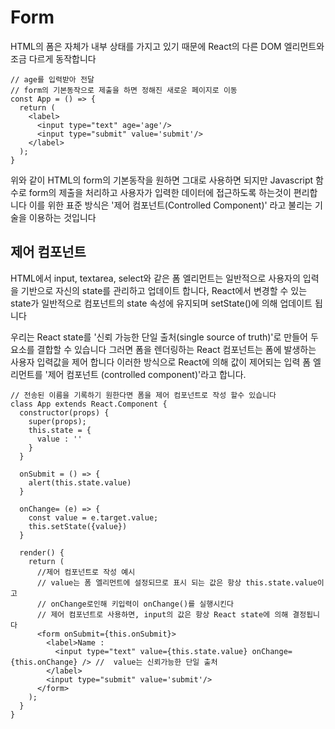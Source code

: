 # Form

HTML의 폼은 자체가 내부 상태를 가지고 있기 때문에 React의 다른 DOM 엘리먼트와 조금 다르게 동작합니다

```
// age를 입력받아 전달
// form의 기본동작으로 제출을 하면 정해진 새로운 페이지로 이동
const App = () => {
  return (
    <label>
      <input type="text" age='age'/>
      <input type="submit" value='submit'/>
    </label>
  );
}
```

위와 같이 HTML의 form의 기본동작을 원하면 그대로 사용하면 되지만 Javascript 함수로 form의 제출을 처리하고 사용자가 입력한 데이터에 접근하도록 하는것이 편리합니다 이를 위한 표준 방식은 '제어 컴포넌트(Controlled Component)' 라고 불리는 기술을 이용하는 것입니다

## 제어 컴포넌트
HTML에서 input, textarea, select와 같은 폼 엘리먼트는 일반적으로 사용자의 입력을 기반으로 자신의 state를 관리하고 업데이트 합니다, React에서 변경할 수 있는 state가 일반적으로 컴포넌트의 state 속성에 유지되며 setState()에 의해 업데이트 됩니다

우리는 React state를 '신뢰 가능한 단일 출처(single source of truth)'로 만들어 두 요소를 결합할 수 있습니다 그러면 폼을 렌더링하는 React 컴포넌트는 폼에 발생하는 사용자 입력값을 제어 합니다 이러한 방식으로 React에 의해 값이 제어되는 입력 폼 엘리먼트를 '제어 컴포넌트 (controlled component)'라고 합니다.

```
// 전송된 이름을 기록하기 원한다면 폼을 제어 컴포넌트로 작성 할수 있습니다
class App extends React.Component {
  constructor(props) {
    super(props);
    this.state = {
      value : ''
    }
  }

  onSubmit = () => {
    alert(this.state.value)
  }

  onChange= (e) => {
    const value = e.target.value;
    this.setState({value})
  }

  render() {
    return (
      //제어 컴포넌트로 작성 예시
      // value는 폼 엘리먼트에 설정되므로 표시 되는 값은 항상 this.state.value이고 
      // onChange로인해 키입력이 onChange()를 실행시킨다
      // 제어 컴포넌트로 사용하면, input의 값은 항상 React state에 의해 결정됩니다
      <form onSubmit={this.onSubmit}>
        <label>Name :
          <input type="text" value={this.state.value} onChange={this.onChange} /> //  value는 신뢰가능한 단일 출처
        </label>
        <input type="submit" value='submit'/>
      </form>
    );
  }
}
```

